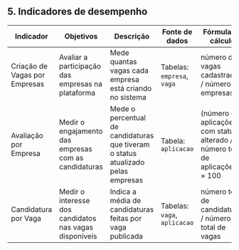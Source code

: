 ## 5. Indicadores de desempenho

| **Indicador** | **Objetivos** | **Descrição** | **Fonte de dados** | **Fórmula de cálculo** |
| ---           | ---           | ---           | ---             | ---             |
| Criação de Vagas por Empresas | Avaliar a participação das empresas na plataforma      | Mede quantas vagas cada empresa está criando no sistema                          | Tabelas: `empresa`, `vaga`   | número de vagas cadastradas / número de empresas                              |
| Avaliação por Empresa         | Medir o engajamento das empresas com as candidaturas   | Mede o percentual de candidaturas que tiveram o status atualizado pelas empresas | Tabela: `aplicacao`          | (número de aplicações com status alterado / número total de aplicações) × 100 |
| Candidatura por Vaga          | Medir o interesse dos candidatos nas vagas disponíveis | Indica a média de candidaturas feitas por vaga publicada                         | Tabelas: `vaga`, `aplicacao` | número total de candidaturas / número total de vagas                          |

